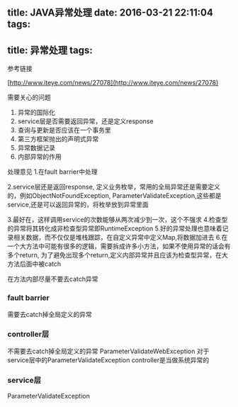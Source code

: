 title: JAVA异常处理
date: 2016-03-21 22:11:04
tags:
---
title: 异常处理
tags:
---
参考链接

[http://www.iteye.com/news/27078](http://www.iteye.com/news/27078)

需要关心的问题

1. 异常的国际化
2. service层是否需要返回异常，还是定义response
3. 查询与更新是否应该在一个事务里
4. 第三方框架抛出的声明式异常
5. 异常数据记录
6. 内部异常的作用

处理意见
1.在fault barrier中处理

2.service层还是返回response, 定义业务枚举，常用的全局异常还是需要定义的，例如ObjectNotFoundException, ParameterValidateException,这些都是service,还是可以返回异常的，将枚举放到异常里面

3.最好在，这样调用service的次数能够从两次减少到一次，这个不强求
4.检查型的异常将其转化成非检查型异常即RuntimeException
5.好的异常处理也意味着记录相关数据，而不仅仅是堆栈跟踪，在自定义异常中定义Map,将数据加进去
6.在一个大方法中可能有很多的逻辑，需要拆成许多小方法，如果不使用异常的话会有多个return, 为了避免出现多个return,定义内部异常并且应该为检查型异常，在大方法后面中被catch

在方法内部尽量不要去catch异常
### fault barrier
需要去catch掉全局定义的异常
### controller层
不需要去catch掉全局定义的异常
ParameterValidateWebException 对于service层中的ParameterValidateException controller是当做系统异常的
### service层
ParameterValidateException 